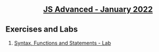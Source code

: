 ## <a href= "https://softuni.bg/trainings/3588/js-advanced-january-2022"> <p align="center"> JS Advanced - January 2022 </p></a>





## Exercises and Labs 
1. <a href= "https://github.com/NikolovDaniel/Software-University--SoftUni-/tree/main/JavaScript%20Programming/JS%20-%20Advanced/Syntax%2C%20Functions%20and%20Statements%20-%20Lab"> Syntax, Functions and Statements - Lab </a>

